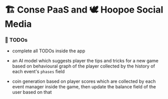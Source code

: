 


# 🏗 Conse PaaS and 🕊️ Hoopoe Social Media

### 📌 TODOs

* complete all TODOs inside the app

* an AI model which suggests player the tips and tricks for a new game based on behavioural graph of the player collected by the history of each event's `phases` field

* coin generation based on player scores which are collected by each event manager inside the game, then update the balance field of the user based on that

